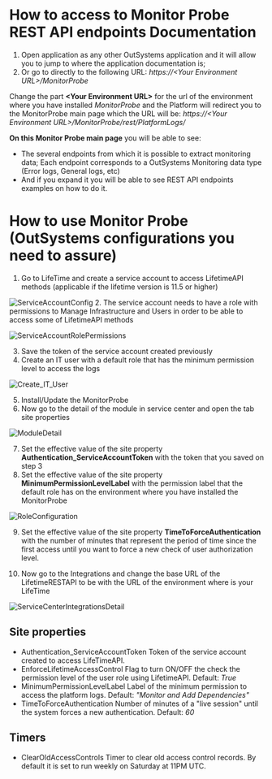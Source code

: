


# How to access to Monitor Probe REST API endpoints Documentation

1. Open application as any other OutSystems application and it will allow you to jump to where the application documentation is;
2. Or go to directly to the following URL: _https://&lt;Your Environment URL>/MonitorProbe_

Change the part **&lt;Your Environment URL>** for the url of the environment where you have installed _MonitorProbe_ and the Platform will redirect you to the MonitorProbe main page which the URL will be:
_https://&lt;Your Environment URL>/MonitorProbe/rest/PlatformLogs/_


**On this Monitor Probe main page** you will be able to see:
* The several endpoints from which it is possible to extract monitoring data;
  Each endpoint corresponds to a OutSystems Monitoring data type (Error logs, General logs, etc)  
* And if you expand it you will be able to see  REST API endpoints examples on how to do it.


# How to use Monitor Probe (OutSystems configurations you need to assure)
1. Go to LifeTime and create a service account to access LifetimeAPI methods (applicable if the lifetime version is 11.5 or higher)

![ServiceAccountConfig](https://github.com/OutSystems/MonitorProbe/blob/main/Documentation/images/CreateServiceAccount.png)
2. The service account needs to have a role with permissions to Manage Infrastructure and Users in order to be able to access some of LifetimeAPI methods

![ServiceAccountRolePermissions](https://github.com/OutSystems/MonitorProbe/blob/main/Documentation/images/ServiceAccountRolePermissions.png)

3. Save the token of the service account created previously
4. Create an IT user with a default role that has the minimum permission level to access the logs

![Create_IT_User](https://github.com/OutSystems/MonitorProbe/blob/main/Documentation/images/CreateITUser.png)

5. Install/Update the MonitorProbe
6. Now go to the detail of the module in service center and open the tab site properties

![ModuleDetail](https://github.com/OutSystems/MonitorProbe/blob/main/Documentation/images/ServiceCenterSitePropertiesDetail.png)

7. Set the effective value of the site property **Authentication_ServiceAccountToken** with the token that you saved on step 3
8. Set the effective value of the site property **MinimumPermissionLevelLabel** with the permission label that the default role has on the environment where you have installed the MonitorProbe

![RoleConfiguration](https://github.com/OutSystems/MonitorProbe/blob/main/Documentation/images/RoleConfiguration.png)

9. Set the effective value of the site property **TimeToForceAuthentication** with the number of minutes that represent the period of time since the first access until you want to force a new check of user authorization level.

10. Now go to the Integrations and change the base URL of the LifetimeRESTAPI to be with the URL of the environment where is your LifeTime

![ServiceCenterIntegrationsDetail](https://github.com/OutSystems/MonitorProbe/blob/main/Documentation/images/ServiceCenterIntegrationsDetail.png)




## Site properties
* Authentication_ServiceAccountToken
Token of the service account created to access LifeTimeAPI.
* EnforceLifetimeAccessControl
Flag to turn ON/OFF the check the permission level of the user role using LifetimeAPI. Default: _True_
* MinimumPermissionLevelLabel
Label of the minimum permission to access the platform logs. Default: _"Monitor and Add Dependencies"_
* TimeToForceAuthentication
Number of minutes of a "live session" until the system forces a new authentication. Default: _60_


## Timers
* ClearOldAccessControls
Timer to clear old access control records. By default it is set to run weekly on Saturday at 11PM UTC.
